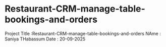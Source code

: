 # Restaurant-CRM-manage-table-bookings-and-orders
Project Title :Restaurant-CRM-manage-table-bookings-and-orders
NAme : Saniya THabassum
Date : 20-09-2025
